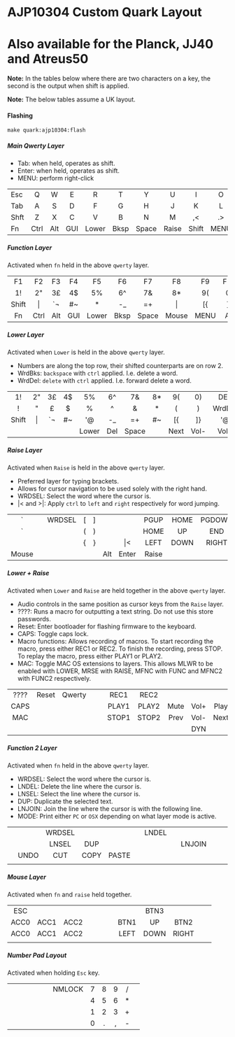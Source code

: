 # AJP10304 Custom Quark Layout
# Also available for the Planck, JJ40 and Atreus50

**Note:** In the tables below where there are two characters on a key,
the second is the output when shift is applied.

**Note:** The below tables assume a UK layout.

#### Flashing

`make quark:ajp10304:flash`

##### Main Qwerty Layer

* Tab: when held, operates as shift.
* Enter: when held, operates as shift.
* MENU: perform right-click

|      |      |      |      |      |      |      |      |      |      |      |      |
| ---- |:----:| :---:| :---:| :---:| :---:| :---:| :---:| :---:| :---:| :---:| ----:|
| Esc  |   Q  |   W  |   E  |   R  |   T  |   Y  |   U  |   I  |   O  |   P  | Bksp |
| Tab  |   A  |   S  |   D  |   F  |   G  |   H  |   J  |   K  |   L  |  ;:  | Enter|
| Shft |   Z  |   X  |   C  |   V  |   B  |   N  |   M  |  ,<  |  .>  |  /?  | Shft |
| Fn   | Ctrl | Alt  | GUI  |Lower | Bksp |Space |Raise | Shift| MENU | Ctrl | Fn2  |

##### Function Layer
Activated when `fn` held in the above `qwerty` layer.

|       |      |      |      |      |      |      |      |      |      |      |      |
| :---: |:----:| :---:| :---:| :---:| :---:| :---:| :---:| :---:| :---:| :---:| :---:|
|  F1   |  F2  |  F3  |  F4  |  F5  |  F6  |  F7  |  F8  |  F9  |  F10 |  F11 |  F12 |
|  1!   |  2"  |  3£  |  4$  |  5%  |  6^  |  7&  |  8*  |  9(  |  0)  |  ~   |INSERT|
| Shift |  \|  |  `¬  |  #~  |   *  |  -_  |  =+  |  \|  |  [{  |  ]}  |  '@  |Shift |
| Fn    | Ctrl | Alt  | GUI  |Lower | Bksp |Space |Mouse | MENU | Alt  | Ctrl | Fn2  |

##### Lower Layer
Activated when `Lower` is held in the above `qwerty` layer.

* Numbers are along the top row, their shifted counterparts are on row 2.
* WrdBks: `backspace` with `ctrl` applied. I.e. delete a word.
* WrdDel: `delete` with `ctrl` applied. I.e. forward delete a word.

|       |      |      |      |      |      |      |      |      |      |      |      |
| :---: |:----:| :---:| :---:| :---:| :---:| :---:| :---:| :---:| :---:| :---:| :---:|
|  1!   |  2"  |  3£  |  4$  |  5%  |  6^  |  7&  |  8*  |  9(  |  0)  | DEL  | Bksp |
|  !    |   "  |   £  |   $  |   %  |   ^  |   &  |   *  |   (  |   )  |WrdDel|WrdBks|
| Shift |  \|  |  `¬  |  #~  |  '@  |  -_  |  =+  |  #~  |  [{  |  ]}  |  '@  |Shift |
|       |      |      |      |Lower | Del  |Space |      | Next | Vol- | Vol+ | Play |

##### Raise Layer
Activated when `Raise` is held in the above `qwerty` layer.

* Preferred layer for typing brackets.
* Allows for cursor navigation to be used solely with the right hand.
* WRDSEL: Select the word where the cursor is.
* |< and >|: Apply `ctrl` to `left` and `right` respectively for word jumping.

|       |      |      |      |      |      |       |      |      |      |       |      |
| :---: |:----:| :---:| :---:| :---:| :---:| :---: | :---:| :---:| :---:| :---: | :---:|
|   `   |      |WRDSEL|  [   |   ]  |      |       | PGUP | HOME |PGDOWN|       |PRNTSC|
|   `   |      |      |  (   |   )  |      |       | HOME |  UP  | END  |       |ZOOM +|
|       |      |      |  {   |   }  |      |&#124;<| LEFT | DOWN |RIGHT |>&#124;|ZOOM -|
| Mouse |      |      |      |      |  Alt | Enter |Raise |      |      |       |      |

##### Lower + Raise
Activated when `Lower` and `Raise` are held together in the above `qwerty` layer.

* Audio controls in the same position as cursor keys from the `Raise` layer.
* ????: Runs a macro for outputting a text string.  Do not use this store passwords.
* Reset: Enter bootloader for flashing firmware to the keyboard.
* CAPS: Toggle caps lock.
* Macro functions: Allows recording of macros.  To start recording the macro, press either REC1 or REC2. 
To finish the recording, press STOP. To replay the macro, press either PLAY1 or PLAY2.
* MAC: Toggle MAC OS extensions to layers. This allows MLWR to be enabled with LOWER,
MRSE with RAISE, MFNC with FUNC and MFNC2 with FUNC2 respectively.

|       |      |      |      |      |      |      |      |      |      |      |      |
| :---: |:----:| :---:| :---:| :---:| :---:| :---:| :---:| :---:| :---:| :---:| :---:|
| ????  | Reset|Qwerty|      |      | REC1 | REC2 |      |      |      |      |  Del |
| CAPS  |      |      |      |      | PLAY1|PLAY2 | Mute | Vol+ | Play |      |      |
| MAC   |      |      |      |      | STOP1|STOP2 | Prev | Vol- | Next |      |      |
|       |      |      |      |      |      |      |      | DYN  |      |      |      |

##### Function 2 Layer
Activated when `fn` held in the above `qwerty` layer.
* WRDSEL: Select the word where the cursor is.
* LNDEL: Delete the line where the cursor is.
* LNSEL: Select the line where the cursor is.
* DUP: Duplicate the selected text.
* LNJOIN: Join the line where the cursor is with the following line.
* MODE: Print either `PC` or `OSX` depending on what layer mode is active.

|       |      |      |      |      |      |      |      |      |      |      |      |
| :---: | :---:| :---:| :---:| :---:| :---:| :---:| :---:| :---:| :---:| :---:| :---:|
|       |      |WRDSEL|      |      |      | LNDEL|      |      |      |      |      |
|       |      | LNSEL| DUP  |      |      |      |      |LNJOIN|      |      |      |
|       | UNDO | CUT  | COPY | PASTE|      |      |      |      |      |      | MODE |
|       |      |      |      |      |      |      |      |      |      |      |      |

##### Mouse Layer
Activated when `fn` and `raise` held together.

|       |      |      |      |      |      |      |      |      |      |      |      |
| :---: | :---:| :---:| :---:| :---:| :---:| :---:| :---:| :---:| :---:| :---:| :---:|
| ESC   |      |      |      |      |      |      |      | BTN3 |      |      |      |
| ACC0  | ACC1 | ACC2 |      |      |      |      | BTN1 |  UP  | BTN2 |      |      |
| ACC0  | ACC1 | ACC2 |      |      |      |      | LEFT | DOWN | RIGHT|      |      |
|       |      |      |      |      |      |      |      |      |      |      |      |

##### Number Pad Layout
Activated when holding `Esc` key.

|       |      |      |      |      |      |      |      |      |      |      |      |
| :---: | :---:| :---:| :---:| :---:| :---:| :---:| :---:| :---:| :---:| :---:| :---:|
|       |      |      |      |      |      |NMLOCK|   7  |   8  |   9  |   /  |      |
|       |      |      |      |      |      |      |   4  |   5  |   6  |   *  |      |
|       |      |      |      |      |      |      |   1  |   2  |   3  |   +  |      |
|       |      |      |      |      |      |      |   0  |   .  |   ,  |   -  |      |
